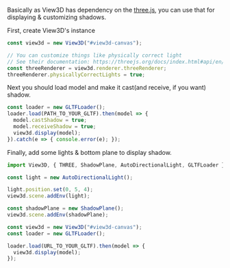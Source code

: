 Basically as View3D has dependency on the [three.js](https://github.com/mrdoob/three.js/), you can use that for displaying & customizing shadows.

First, create View3D's instance
```js
const view3d = new View3D("#view3d-canvas");

// You can customize things like physically correct light
// See their documentation: https://threejs.org/docs/index.html#api/en/renderers/WebGLRenderer
const threeRenderer = view3d.renderer.threeRenderer;
threeRenderer.physicallyCorrectLights = true;
```

Next you should load model and make it cast(and receive, if you want) shadow.
```js
const loader = new GLTFLoader();
loader.load(PATH_TO_YOUR_GLTF).then(model => {
  model.castShadow = true;
  model.receiveShadow = true;
  view3d.display(model);
}).catch(e => { console.error(e); });
```

Finally, add some lights & bottom plane to display shadow.
```js
import View3D, { THREE, ShadowPlane, AutoDirectionalLight, GLTFLoader } from "@egjs/view3d";

const light = new AutoDirectionalLight();

light.position.set(0, 5, 4);
view3d.scene.addEnv(light);

const shadowPlane = new ShadowPlane();
view3d.scene.addEnv(shadowPlane);

const view3d = new View3D("#view3d-canvas");
const loader = new GLTFLoader();

loader.load(URL_TO_YOUR_GLTF).then(model => {
  view3d.display(model);
});
```
